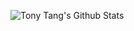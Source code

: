 ![Tony Tang's Github Stats](https://github-readme-stats.vercel.app/api?username=TonyTang2001&show_icons=true&hide_rank=true&hide_title=true&hide_border=true&line_height=30&theme=default_repocard)
